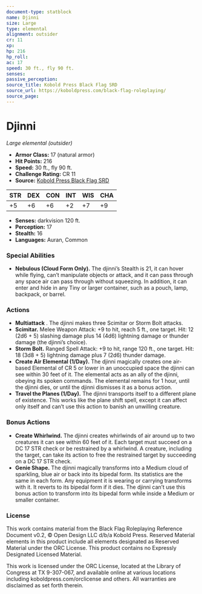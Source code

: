 ```yaml
---
document-type: statblock
name: Djinni
size: Large
type: elemental
alignment: outsider
cr: 11
xp: 
hp: 216
hp_roll: 
ac: 17
speed: 30 ft., fly 90 ft.
senses: 
passive_perception: 
source_title: Kobold Press Black Flag SRD
source_url: https://koboldpress.com/black-flag-roleplaying/
source_page: 
---
```


# Djinni

*Large elemental (outsider)*

- **Armor Class:** 17 (natural armor)
- **Hit Points:** 216
- **Speed:** 30 ft., fly 90 ft.
- **Challenge Rating:** CR 11
- **Source:** [Kobold Press Black Flag SRD](https://koboldpress.com/black-flag-roleplaying/)

| STR | DEX | CON | INT | WIS | CHA |
| --- | --- | --- | --- | --- | --- |
| +5 | +6 | +6 | +2 | +7 | +9 |

- **Senses:** darkvision 120 ft.
- **Perception:** 17
- **Stealth:** 16
- **Languages:** Auran, Common

### Special Abilities

- **Nebulous (Cloud Form Only).** The djinni’s Stealth is 21, it can hover while flying, can’t manipulate objects or attack, and it can pass through any space air can pass through without squeezing. In addition, it can enter and hide in any Tiny or larger container, such as a pouch, lamp, backpack, or barrel.

### Actions

- **Multiattack** . The djinni makes three Scimitar or Storm Bolt attacks.
- **Scimitar.** Melee Weapon Attack: +9 to hit, reach 5 ft., one target. Hit: 12 (2d6 + 5) slashing damage plus 14 (4d6) lightning damage or thunder damage (the djinni’s choice).
- **Storm Bolt.** Ranged Spell Attack: +9 to hit, range 120 ft., one target. Hit: 18 (3d8 + 5) lightning damage plus 7 (2d6) thunder damage.
- **Create Air Elemental (1/Day).** The djinni magically creates one air-based Elemental of CR 5 or lower in an unoccupied space the djinni can see within 30 feet of it. The elemental acts as an ally of the djinni, obeying its spoken commands. The elemental remains for 1 hour, until the djinni dies, or until the djinni dismisses it as a bonus action.
- **Travel the Planes (1/Day).** The djinni transports itself to a different plane of existence. This works like the plane shift spell, except it can affect only itself and can’t use this action to banish an unwilling creature.

### Bonus Actions

- **Create Whirlwind.** The djinni creates whirlwinds of air around up to two creatures it can see within 60 feet of it. Each target must succeed on a DC 17 STR check or be restrained by a whirlwind. A creature, including the target, can take its action to free the restrained target by succeeding on a DC 17 STR check.
- **Genie Shape.** The djinni magically transforms into a Medium cloud of sparkling, blue air or back into its bipedal form. Its statistics are the same in each form. Any equipment it is wearing or carrying transforms with it. It reverts to its bipedal form if it dies. The djinni can’t use this bonus action to transform into its bipedal form while inside a Medium or smaller container.

### License

This work contains material from the Black Flag Roleplaying Reference Document v0.2, © Open Design LLC d/b/a Kobold Press. Reserved Material elements in this product include all elements designated as Reserved Material under the ORC License. This product contains no Expressly Designated Licensed Material.

This work is licensed under the ORC License, located at the Library of Congress at TX 9-307-067, and available online at various locations including koboldpress.com/orclicense and others. All warranties are disclaimed as set forth therein.
